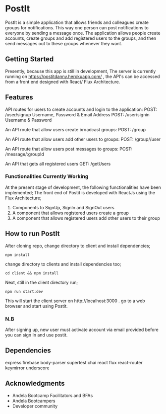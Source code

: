 # PostIt
PostIt is a simple application that allows friends and colleagues create groups for notifications. This way one person can post notifications to everyone by sending a message once. The application allows people create accounts, create groups and add registered users to the groups, and then send messages out to these groups whenever they want.

## Getting Started
Presently, because this app is still in development, The server is currently running on https://postitdanny.herokuapp.com/ , the API's can be accessed from a front end designed with React/ Flux Architecture.

## Features
API routes for users to create accounts and login to the application:
POST: /user/signup Username, Password & Email Address
POST: /user/signin Username & Password

An API route that allow users create broadcast groups:
POST: /group

An API route that allow users add other users to groups:
POST: /group/<group id>/user

An API route that allow users post messages to groups:
POST: /message/:groupId

An API that gets all registered users
GET: /getUsers

### Functionalities Currently Working
At the present stage of development, the following functionalities have been implemented;
The front end of Postit is developed with ReactJs using the Flux Architecture;
1) Components to SignUp, SignIn and SignOut users
2) A component that allows registered users create a group 
3) A component that allows registered users add other users to their group

##  How to run PostIt
After cloning repo, change directory to client and install dependencies; 
```
npm install
```
change directory to clients and install dependencies too;
```
cd client && npm install
```
Next, still in the client directory run;
```
npm run start:dev
```
This will start the client server on http://localhost:3000 . go to a web browser and start using Postit.

### N.B 
After signing up, new user must activate account via email provided before you can sign In and use postit.

##  Dependencies
  express
  firebase
  body-parser
  supertest
  chai
  react
  flux
  react-router
  keymirror
  underscore

  ## Acknowledgments
* Andela Bootcamp Facilitators and BFAs
* Andela Bootcampers
* Developer community
